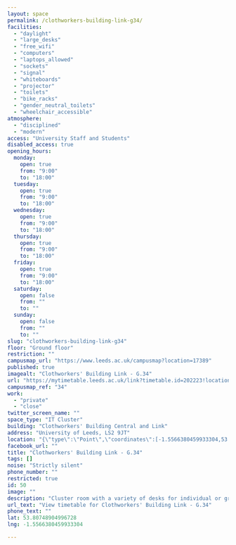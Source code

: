 ```yaml
---
layout: space
permalink: /clothworkers-building-link-g34/
facilities:
  - "daylight"
  - "large_desks"
  - "free_wifi"
  - "computers"
  - "laptops_allowed"
  - "sockets"
  - "signal"
  - "whiteboards"
  - "projector"
  - "toilets"
  - "bike_racks"
  - "gender_neutral_toilets"
  - "wheelchair_accessible"
atmosphere:
  - "disciplined"
  - "modern"
access: "University Staff and Students"
disabled_access: true
opening_hours:
  monday:
    open: true
    from: "9:00"
    to: "18:00"
  tuesday:
    open: true
    from: "9:00"
    to: "18:00"
  wednesday:
    open: true
    from: "9:00"
    to: "18:00"
  thursday:
    open: true
    from: "9:00"
    to: "18:00"
  friday:
    open: true
    from: "9:00"
    to: "18:00"
  saturday:
    open: false
    from: ""
    to: ""
  sunday:
    open: false
    from: ""
    to: ""
slug: "clothworkers-building-link-g34"
floor: "Ground floor"
restriction: ""
campusmap_url: "https://www.leeds.ac.uk/campusmap?location=17389"
published: true
imagealt: "Clothworkers' Building Link - G.34"
url: "https://mytimetable.leeds.ac.uk/link?timetable.id=202223!location!6856E1BEE4EE6ABF22261FF5840C4F6C"
campusmap_ref: "34"
work:
  - "private"
  - "close"
twitter_screen_name: ""
space_type: "IT Cluster"
building: "Clothworkers' Building Central and Link"
address: "University of Leeds, LS2 9JT"
location: "{\"type\":\"Point\",\"coordinates\":[-1.5566380459933304,53.80748904996728]}"
facebook_url: ""
title: "Clothworkers' Building Link - G.34"
tags: []
noise: "Strictly silent"
phone_number: ""
restricted: true
id: 50
image: ""
description: "Cluster room with a variety of desks for individual or group study. 12 seat capacity."
url_text: "View timetable for Clothworkers' Building Link - G.34"
phone_text: ""
lat: 53.80748904996728
lng: -1.5566380459933304

---
```

